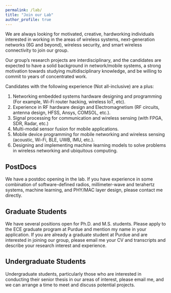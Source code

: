 ```yaml
---
permalink: /lab/
title: "Join our Lab"
author_profile: true
---
```

We are always looking for motivated, creative, hardworking individuals interested in working in the areas of wireless systems, next-generation networks (6G and beyond), wireless security, and smart wireless connectivity to join our group. 
<!--Please visit our group website [WISDOM Lab](https://keerthidasala.github.io/) for details. --> 

<!-- ![Lab](../images/WISDOMLabLogo.jpeg)
<div style="width:100px; height:50px">
![Lab](../images/WISDOMLabLogo.jpeg)
</div> --> 


Our group’s research projects are interdisciplinary, and the candidates are expected to have a solid background in network/mobile systems, a strong motivation towards studying multidisciplinary knowledge, and be willing to commit to years of concentrated work.

Candidates with the following experience (Not all-inclusive) are a plus:
1. Networking embedded systems hardware designing and programming (For example, Wi-Fi router hacking, wireless IoT, etc).
2.  Experience in RF hardware design and Electromagnetism (RF circuits, antenna design, HFSS, Ansys, COMSOL, etc.).
3.  Signal processing for communication and wireless sensing (with FPGA, SDR, Radar, etc.)
4.  Multi-modal sensor fusion for mobile applications.
5.  Mobile device programming for mobile networking and wireless sensing (acoustic, Wi-Fi, BLE, UWB, IMU, etc.).
6.  Designing and implementing machine learning models to solve problems in wireless networking and ubiquitous computing.

## PostDocs
We have a postdoc opening in the lab. If you have experience in some combination of software-defined radios, millimeter-wave and terahertz systems, machine learning, and PHY/MAC layer design, please contact me directly.

## Graduate Students
We have several positions open for Ph.D. and M.S. students. Please apply to the ECE graduate program at Purdue and mention my name in your application. 
If you are already a graduate student at Purdue and are interested in joining our group, please email me your CV and transcripts and describe your research interest and experience.

## Undergraduate Students
Undergraduate students, particularly those who are interested in conducting their senior thesis in our areas of interest, please email me, and we can arrange a time to meet and discuss potential projects.

